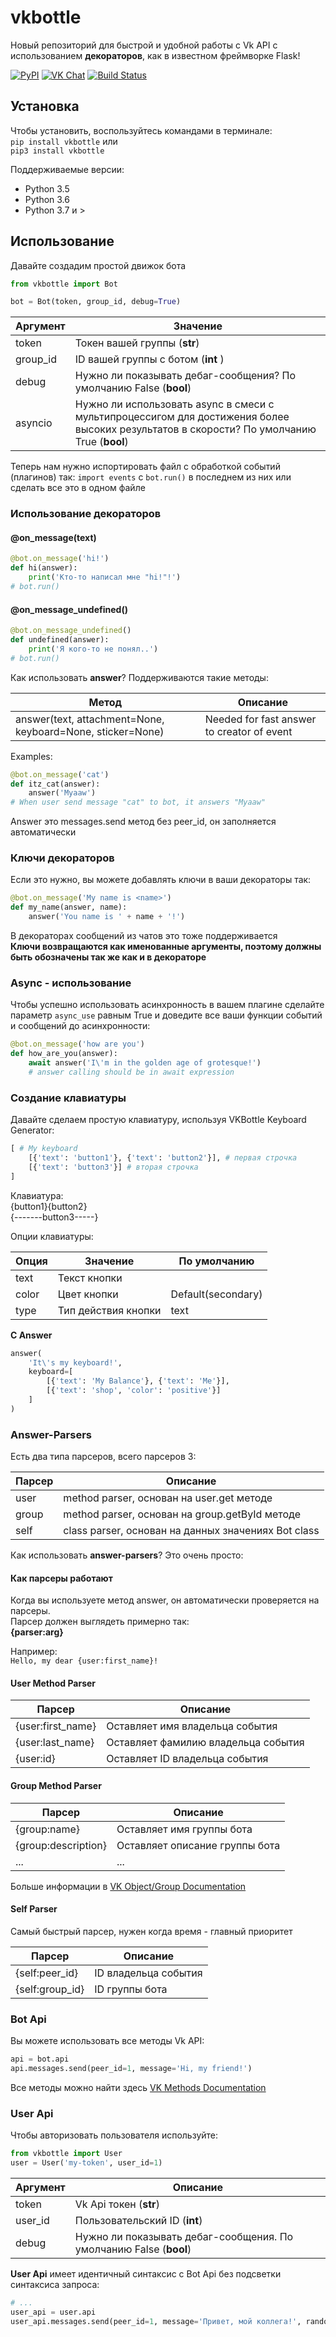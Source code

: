 # vkbottle
Новый репозиторий для быстрой и удобной работы с Vk API с использованием **декораторов**, как в известном фреймворке Flask!

[![PyPI](https://badge.fury.io/py/vkbottle.svg)](https://pypi.org/project/vkbottle/) 
[![VK Chat](https://img.shields.io/badge/Чат-Вконтакте-blue)](https://vk.me/join/AJQ1d7fBUBM_800lhEe_AwJj) 
[![Build Status](https://travis-ci.com/timoniq/vkbottle.svg?branch=master)](https://travis-ci.com/timoniq/vkbottle)

## Установка

Чтобы установить, воспользуйтесь командами в терминале:  
`pip install vkbottle` или  
 `pip3 install vkbottle`  
   
 Поддерживаемые версии:  
 * Python 3.5
 * Python 3.6
 * Python 3.7 и >

## Использование

Давайте создадим простой движок бота
```python
from vkbottle import Bot

bot = Bot(token, group_id, debug=True)
```
Аргумент | Значение
------------ | -------------
token | Токен вашей группы (**str**)
group_id | ID вашей группы с ботом (**int** )
debug | Нужно ли показывать дебаг-сообщения? По умолчанию False (**bool**)
asyncio | Нужно ли использовать async в смеси с мультипроцессигом для достижения более высоких результатов в скорости? По умолчанию True (**bool**)

Теперь нам нужно испортировать файл с обработкой событий (плагинов) так: `import events` с `bot.run()` в последнем из них или сделать все это в одном файле

### Использование декораторов

#### @on_message(text)
```python
@bot.on_message('hi!')
def hi(answer):
    print('Кто-то написал мне "hi!"!')
# bot.run()
```
#### @on_message_undefined()
```python
@bot.on_message_undefined()
def undefined(answer):
    print('Я кого-то не понял..')
# bot.run()
```
Как использовать **answer**?
Поддерживаются такие методы:

Метод | Описание
------------ | -------------
answer(text, attachment=None, keyboard=None, sticker=None) | Needed for fast answer to creator of event

Examples:  
```python
@bot.on_message('cat')
def itz_cat(answer):
    answer('Myaaw')
# When user send message "cat" to bot, it answers "Myaaw"
```
Answer это messages.send метод без peer_id, он заполняется автоматически

### Ключи декораторов

Если это нужно, вы можете добавлять ключи в ваши декораторы так:  
```python
@bot.on_message('My name is <name>')
def my_name(answer, name):
    answer('You name is ' + name + '!')
```
В декораторах сообщений из чатов это тоже поддерживается  
**Ключи возвращаются как именованные аргументы, поэтому должны быть обозначены так же как и в декораторе**

### Async - использование

Чтобы успешно использовать асинхронность в вашем плагине сделайте параметр `async_use` равным True и доведите все ваши функции событий и сообщений до асинхронности:
```python
@bot.on_message('how are you')
def how_are_you(answer):
    await answer('I\'m in the golden age of grotesque!')
    # answer calling should be in await expression
```

### Создание клавиатуры

Давайте сделаем простую клавиатуру, используя VKBottle Keyboard Generator:
```python
[ # My keyboard
    [{'text': 'button1'}, {'text': 'button2'}], # первая строчка
    [{'text': 'button3'}] # вторая строчка
]
```
Клавиатура:  
{button1}{button2}  
{-------button3-----}  

Опции клавиатуры:  

Опция | Значение | По умолчанию
------ | ------- | -------
text | Текст кнопки | 
color | Цвет кнопки | Default(secondary)
type | Тип действия кнопки | text

**С Answer**

```python
answer(
    'It\'s my keyboard!',
    keyboard=[
        [{'text': 'My Balance'}, {'text': 'Me'}],
        [{'text': 'shop', 'color': 'positive'}]
    ]
)
```

### Answer-Parsers

Есть два типа парсеров, всего парсеров 3:

Парсер | Описание
------ | -----------
user | method parser, основан на user.get методе
group | method parser, основан на group.getById методе
self | class parser, основан на данных значениях Bot class

Как использовать **answer-parsers**? Это очень просто:  

#### Как парсеры работают

Когда вы используете метод answer, он автоматически проверяется на парсеры.  
Парсер должен выглядеть примерно так:  
**{parser:arg}**

Например:  
```Hello, my dear {user:first_name}!```

#### User Method Parser

Парсер | Описание
-------------- | -----------
{user:first_name} | Оставляет имя владельца события
{user:last_name} | Оставляет фамилию владельца события
{user:id} | Оставляет ID владельца события

#### Group Method Parser

Парсер | Описание
-------------- | -----------
{group:name} | Оставляет имя группы бота
{group:description} | Оставляет описание группы бота
... | ...

Больше информации в [VK Object/Group Documentation](https://vk.com/dev/objects/group)

#### Self Parser

Самый быстрый парсер, нужен когда время - главный приоритет

Парсер | Описание
-------------- | -----------
{self:peer_id} | ID владельца события
{self:group_id} | ID группы бота

### Bot Api

Вы можете использовать все методы Vk API:

```python
api = bot.api
api.messages.send(peer_id=1, message='Hi, my friend!')
```

Все методы можно найти здесь [VK Methods Documentation](https://vk.com/dev/methods)

### User Api

Чтобы авторизовать пользователя используйте:
```python
from vkbottle import User
user = User('my-token', user_id=1)
```
Аргумент | Описание
-------- | -----------
token | Vk Api токен (**str**)
user_id | Пользовательский ID (**int**)
debug | Нужно ли показывать дебаг-сообщения. По умолчанию False (**bool**)

**User Api** имеет идентичный синтаксис с Bot Api без подсветки синтаксиса запроса:
```python
# ...
user_api = user.api
user_api.messages.send(peer_id=1, message='Привет, мой коллега!', random_id=100)
```
